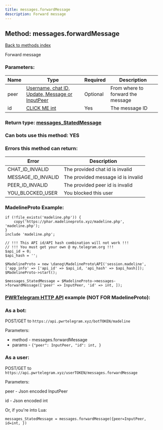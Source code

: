 ```yaml
---
title: messages.forwardMessage
description: Forward message
---
```

## Method: messages.forwardMessage  
[Back to methods index](index.md)


Forward message

### Parameters:

| Name     |    Type       | Required | Description |
|----------|---------------|----------|-------------|
|peer|[Username, chat ID, Update, Message or InputPeer](../types/InputPeer.md) | Optional|From where to forward the message|
|id|[CLICK ME int](../types/int.md) | Yes|The message ID|


### Return type: [messages\_StatedMessage](../types/messages_StatedMessage.md)

### Can bots use this method: **YES**


### Errors this method can return:

| Error    | Description   |
|----------|---------------|
|CHAT_ID_INVALID|The provided chat id is invalid|
|MESSAGE_ID_INVALID|The provided message id is invalid|
|PEER_ID_INVALID|The provided peer id is invalid|
|YOU_BLOCKED_USER|You blocked this user|


### MadelineProto Example:


```
if (!file_exists('madeline.php')) {
    copy('https://phar.madelineproto.xyz/madeline.php', 'madeline.php');
}
include 'madeline.php';

// !!! This API id/API hash combination will not work !!!
// !!! You must get your own @ my.telegram.org !!!
$api_id = 0;
$api_hash = '';

$MadelineProto = new \danog\MadelineProto\API('session.madeline', ['app_info' => ['api_id' => $api_id, 'api_hash' => $api_hash]]);
$MadelineProto->start();

$messages_StatedMessage = $MadelineProto->messages->forwardMessage(['peer' => InputPeer, 'id' => int, ]);
```

### [PWRTelegram HTTP API](https://pwrtelegram.xyz) example (NOT FOR MadelineProto):

### As a bot:

POST/GET to `https://api.pwrtelegram.xyz/botTOKEN/madeline`

Parameters:

* method - messages.forwardMessage
* params - `{"peer": InputPeer, "id": int, }`



### As a user:

POST/GET to `https://api.pwrtelegram.xyz/userTOKEN/messages.forwardMessage`

Parameters:

peer - Json encoded InputPeer

id - Json encoded int




Or, if you're into Lua:

```
messages_StatedMessage = messages.forwardMessage({peer=InputPeer, id=int, })
```

